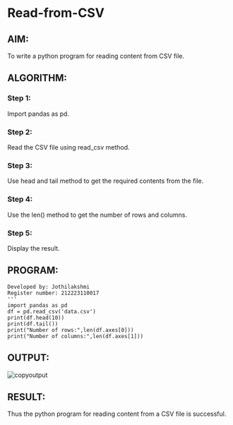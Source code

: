 # Read-from-CSV

## AIM:
To write a python program for reading content from CSV file.
## ALGORITHM:
### Step 1:
Import pandas as pd.
### Step 2:
Read the CSV file using read_csv method.
### Step 3:
Use head and tail method to get the required contents from the file.
### Step 4:
Use the len() method to get the number of rows and columns.
### Step 5:
Display the result.
## PROGRAM:
```
Developed by: Jothilakshmi
Register number: 212223110017
'''
import pandas as pd
df = pd.read_csv('data.csv')
print(df.head(10))
print(df.tail())
print("Number of rows:",len(df.axes[0]))
print("Number of columns:",len(df.axes[1]))
```
## OUTPUT:
![copyoutput](https://github.com/Jothilakshmi12/Read-from-CSV/assets/138849182/90fe11e1-1e95-4552-9bec-91d7ad3cab4a)

## RESULT:
Thus the python program for reading content from a CSV file is successful.
